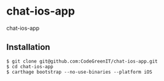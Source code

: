 # chat-ios-app
chat-ios-app

## Installation
```
$ git clone git@github.com:CodeGreenIT/chat-ios-app.git
$ cd chat-ios-app
$ carthage bootstrap --no-use-binaries --platform iOS
```
